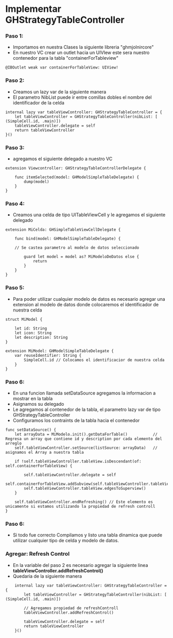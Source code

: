 #  Implementar GHStrategyTableController

### Paso 1:
* Importamos en nuestra Clases la siguiente libreria "ghmjolnircore"
* En nuestro VC crear un outlet hacia un UIVIew este sera nuestro contenedor para la tabla "containerForTableview"

```
@IBOutlet weak var containerForTableView: UIView!
```

### Paso 2:
* Creamos un lazy var de la siguiente manera
* El parametro NibList puede ir entre comillas dobles el nombre del identificador de la celda

```
internal lazy var tableViewController: GHStrategyTableController = {
    let tableViewController = GHStrategyTableController(nibList: [ (SimpleCell.id, .main)])
    tableViewController.delegate = self
    return tableViewController
}()
```

### Paso 3:
* agregamos el siguiente delegado a nuestro VC

```
extension Viewcontroller: GHStrategyTableControllerDelegate {

    func itemSelected(model: GHModelSimpleTableDelegate) {
        dump(model)
    }
}
```

### Paso 4:
* Creamos una celda de tipo UITableViewCell y le agregamos el siguiente delegado

```
extension MiCelda: GHSimpleTableViewCellDelegate {

    func bind(model: GHModelSimpleTableDelegate) {
    
    // Se castea parametro al modelo de datos seleccionado
    
        guard let model = model as? MiModeloDeDatos else {
            return
        }
    }
}
```

### Paso 5:
* Para poder utilizar cualquier modelo de datos es necesario agregar una extension al modelo
  de datos donde colocaremos el identificador de nuestra celda

```
struct MiModel {
    
    let id: String
    let icon: String
    let description: String
}

extension MiModel: GHModelSimpleTableDelegate {
    var reuseIdentifier: String {
        SimpleCell.id // Colocamos el identificacior de nuestra celda
    }
}
```

### Paso 6:
* En una funcion llamada setDataSource agregamos la informacion a mostrar en la tabla
* Asignamos su delegado
* Le agregamos al contenedor de la tabla, el parametro lazy var de tipo GHStrategyTableController
* Configuramos los contraints de la tabla hacia el contenedor

```
func setDataSource() {
    let arrayData = MiModelo.init().getDataForTable()           // Regresa un array que contiene id y description por cada elemento del arreglo
    self.tableViewController.setSource(listSource: arrayData)   // asignamos el Array a nuestra tabla
    
    if !self.tableViewController.tableView.isDescendant(of: self.containerForTableView) {
            
        self.tableViewController.delegate = self
        self.containerForTableView.addSubview(self.tableViewController.tableView)
        self.tableViewController.tableView.edgesToSuperview()
    }
        
    self.tableViewController.endRefreshing() // Este elemento es unicamente si estamos utilizando la propiedad de refresh controll
}
```

### Paso 6:
* Si todo fue correcto Compilamos y listo una tabla dinamica que puede utilizar cualquier tipo de celda y modelo de datos.


### Agregar: Refresh Control
* En la variable del paso 2 es necesario agregar la siguiente linea **tableViewController.addRefreshControl()**
* Quedaria de la siguiente manera

```
    internal lazy var tableViewController: GHStrategyTableController = {
        let tableViewController = GHStrategyTableController(nibList: [ (SimpleCell.id, .main)])
        
        // Agregamos propiedad de refreshControll
        tableViewController.addRefreshControl()
        
        tableViewController.delegate = self
        return tableViewController
    }()
```
